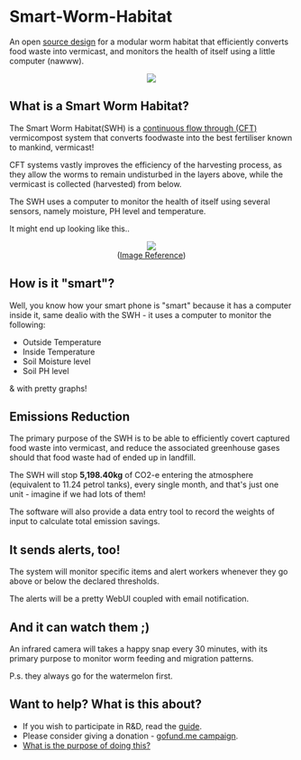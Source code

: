 # Smart-Worm-Habitat

An open [source design](https://github.com/danielneil/Smart-Worm-Habitat/blob/main/doc/what-does-opensource-mean.MD) for a modular worm habitat that efficiently converts food waste into vermicast, and monitors the health of itself using a little computer (nawww). 

<p align="center">
  <img src="https://github.com/danielneil/Smart-Worm-Habitat/blob/main/images/cad-concept2.png?raw=true">
</p>

## What is a Smart Worm Habitat? 

The Smart Worm Habitat(SWH) is a [continuous flow through (CFT)](https://urbanwormcompany.com/complete-guide-to-continuous-flow-vermicomposting/) vermicompost system that converts foodwaste into the best fertiliser known to mankind, vermicast! 

CFT systems vastly improves the efficiency of the harvesting process, as they allow the worms to remain undisturbed in the layers above, while the vermicast is collected (harvested) from below.   

The SWH uses a computer to monitor the health of itself using several sensors, namely moisture, PH level and temperature.

It might end up looking like this..

<p align="center">
  <img src="https://github.com/danielneil/Smart-Worm-Habitat/blob/main/images/cf-bin.jpg?raw=true">
  <br />
  (<a href ="https://urbanwormcompany.com/complete-guide-to-continuous-flow-vermicomposting">Image Reference</a>)
</p>

## How is it "smart"? 

Well, you know how your smart phone is "smart" because it has a computer inside it, same dealio with the SWH - it uses a computer to monitor the following: 

* Outside Temperature
* Inside Temperature 
* Soil Moisture level
* Soil PH level 

& with pretty graphs!

## Emissions Reduction 

The primary purpose of the SWH is to be able to efficiently covert captured food waste into vermicast, and reduce the associated greenhouse gases should that food waste had of ended up in landfill.

The SWH will stop **5,198.40kg** of CO2-e entering the atmosphere (equivalent to 11.24 petrol tanks), every single month, and that's just one unit - imagine if we had lots of them!

The software will also provide a data entry tool to record the weights of input to calculate total emission savings.

## It sends alerts, too!

The system will monitor specific items and alert workers whenever they go above or below the declared thresholds.

The alerts will be a pretty WebUI  coupled with email notification. 

## And it can watch them ;)

An infrared camera will takes a happy snap every 30 minutes, with its primary purpose to monitor worm feeding and migration patterns.

P.s. they always go for the watermelon first. 

## Want to help? What is this about?

* If you wish to participate in R&D, read the [guide](https://github.com/danielneil/Smart-Worm-Habitat/tree/main/engineering).
* Please consider giving a donation - [gofund.me campaign](https://gofund.me/1dbc1ac6).
* [What is the purpose of doing this?](https://github.com/danielneil/Smart-Worm-Habitat/blob/main/doc/mantra.md)

